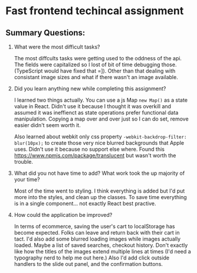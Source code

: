 # Fast frontend techincal assignment

## Summary Questions:
1. What were the most difficult tasks? 

    The most diffcults tasks were getting used to the oddness of the api. The fields 
    were capitalized so I lost of bit of time debugging those. (TypeScript would have fixed that =]). Other than that dealing with consistant image sizes and what if there wasn't an image available. 

2. Did you learn anything new while completing this assignment?

    I learned two things actually. You can use a js Map `new Map()` as a state value in React. Didn't use it
    because I thought it was overkill and assumed it was ineffienct as state operations prefer functional data manipulation. Copying a map over and over just so I can do set, remove easier didn't seem worth it. 

    Also learned about webkit only css property `-webkit-backdrop-filter: blur(10px);` to create those very nice blurred backgrounds that Apple uses. Didn't use it because no support else where. Found this https://www.npmjs.com/package/translucent but wasn't worth the trouble.


3. What did you not have time to add? What work took the up majority of your time?

    Most of the time went to styling. I think everything is added but I'd put more into the styles, and clean up the classes. To save time everything is in a single component... not exactly React best practive.


4. How could the application be improved?

    In terms of ecommerce, saving the user's cart to localStorage has become expected. Folks can leave and return back with their cart in tact. I'd also add some blurred loading images while images actually loaded. Maybe a list of saved searches, checkout history. Don't exactly like how the titles of the images extend multiple lines at times (I'd need a typography nerd to help me out here.) Also I'd add click outside handlers to the slide out panel, and the confirmation buttons.